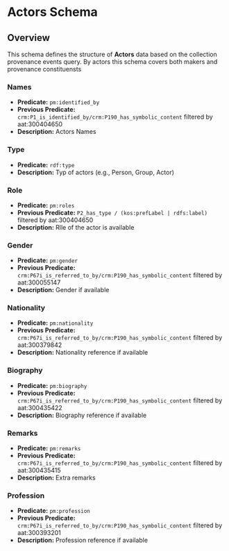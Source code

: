 # Actors Schema

## Overview
This schema defines the structure of **Actors** data based on the collection provenance events query. By actors this schema covers both makers and provenance constituensts

### **Names**
- **Predicate:** `pm:identified_by`
- **Previous Predicate:** `crm:P1_is_identified_by/crm:P190_has_symbolic_content` filtered by aat:300404650
- **Description:** Actors Names

### **Type**
- **Predicate:** `rdf:type`
- **Description:** Typ of actors (e.g., Person, Group, Actor)

### **Role**
- **Predicate:** `pm:roles`
- **Previous Predicate:** `P2_has_type / (kos:prefLabel | rdfs:label)` filtered by aat:300404650
- **Description:** Rlle of the actor is available

### **Gender**
- **Predicate:** `pm:gender`
- **Previous Predicate:** `crm:P67i_is_referred_to_by/crm:P190_has_symbolic_content` filtered by aat:300055147
- **Description:** Gender if available

### **Nationality**
- **Predicate:** `pm:nationality`
- **Previous Predicate:** `crm:P67i_is_referred_to_by/crm:P190_has_symbolic_content` filtered by aat:300379842
- **Description:** Nationality reference if available

### **Biography**
- **Predicate:** `pm:biography`
- **Previous Predicate:** `crm:P67i_is_referred_to_by/crm:P190_has_symbolic_content` filtered by aat:300435422
- **Description:** Biography reference if available

### **Remarks**
- **Predicate:** `pm:remarks`
- **Previous Predicate:** `crm:P67i_is_referred_to_by/crm:P190_has_symbolic_content` filtered by aat:300435415
- **Description:** Extra remarks

### **Profession**
- **Predicate:** `pm:profession`
- **Previous Predicate:** `crm:P67i_is_referred_to_by/crm:P190_has_symbolic_content` filtered by aat:300393201
- **Description:** Profession reference if available